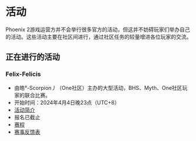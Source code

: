 # 活动

Phoenix 2游戏运营方并不会举行很多官方的活动，但这并不妨碍玩家们举办自己的活动。这些活动主要在社区间进行，通过社区任务的较量增进各位玩家的交流。

## 正在进行的活动

### Felix-Felicis

- 由皓°-Scorpion丿（One社区）主办的大型活动，BHS、Myth、One社区玩家的联合比赛。
- 开始时间：2024年4月4日晚23点（UTC+8）
- [活动简介](Felix-Felicis.md)
- 报名已截止
- [赛程](Schedule.md)
- [赛事反馈表](https://docs.qq.com/form/page/DQXZYS0JLZVZIV1Vw)